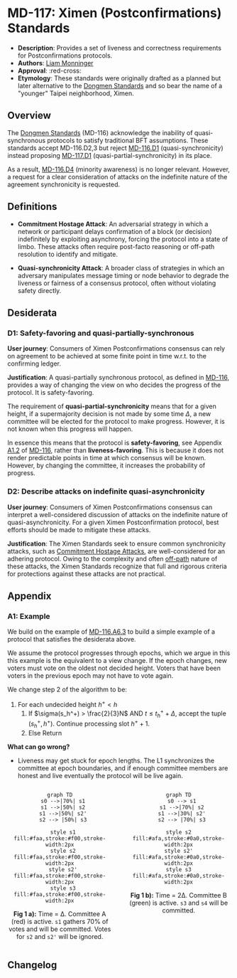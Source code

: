 # MD-117: Ximen (Postconfirmations) Standards

- **Description**: Provides a set of liveness and correctness requirements for Postconfirmations protocols. 
- **Authors**: [Liam Monninger](mailto:liam@movementlabs.xyz)
- **Approval**: :red-cross:
- **Etymology**: These standards were originally drafted as a planned but later alternative to the [Dongmen Standards](https://github.com/movementlabsxyz/MIP/pull/116) and so bear the name of a "younger" Taipei neighborhood, Ximen. 

## Overview

The [Dongmen Standards](https://github.com/movementlabsxyz/MIP/pull/116) (MD-116) acknowledge the inability of quasi-synchronous protocols to satisfy traditional BFT assumptions. These standards accept MD-116.D2,3 but reject [MD-116.D1](https://github.com/movementlabsxyz/MIP/tree/l-monninger/dongmen-standards/MD/md-n#d1-fully-synchronous) (quasi-synchronicity) instead proposing [MD-117.D1](#d1-partially-synchronous) (quasi-partial-synchronicity) in its place. 

As a result, [MD-116.D4](https://github.com/movementlabsxyz/MIP/tree/l-monninger/dongmen-standards/MD/md-n#d4-minority-aware) (minority awareness) is no longer relevant. However, a request for a clear consideration of attacks on the indefinite nature of the agreement synchronicity is requested. 

## Definitions

- **Commitment Hostage Attack**: An adversarial strategy in which a network or participant delays confirmation of a block (or decision) indefinitely by exploiting asynchrony, forcing the protocol into a state of limbo. These attacks often require post-facto reasoning or off-path resolution to identify and mitigate.

- **Quasi-synchronicity Attack**: A broader class of strategies in which an adversary manipulates message timing or node behavior to degrade the liveness or fairness of a consensus protocol, often without violating safety directly.



## Desiderata

### D1: Safety-favoring and quasi-partially-synchronous

**User journey**: Consumers of Ximen Postconfirmations consensus can rely on agreement to be achieved at some finite point in time w.r.t. to the confirming ledger. 

**Justification**:
A quasi-partially synchronous protocol, as defined in [MD-116](https://github.com/movementlabsxyz/MIP/tree/l-monninger/dongmen-standards/MD/md-n), provides a way of changing the view on who decides the progress of the protocol. It is safety-favoring.

The requirement of **quasi-partial-synchronicity** means that for a given height, if a supermajority decision is not made by some time $\Delta$, a new committee will be elected for the protocol to make progress. However, it is not known when this progress will happen.

In essence this means that the protocol is **safety-favoring**, see Appendix [A1.2]() of [MD-116](https://github.com/movementlabsxyz/MIP/tree/l-monninger/dongmen-standards/MD/md-n), rather than **liveness-favoring**. This is because it does not render predictable points in time at which consensus will be known. However, by changing the committee, it increases the probability of progress.

### D2: Describe attacks on indefinite quasi-asynchronicity

**User journey**: Consumers of Ximen Postconfirmations consensus can interpret a well-considered discussion of attacks on the indefinite nature of quasi-asynchronicity. For a given Ximen Postconfirmation protocol, best efforts should be made to mitigate these attacks. 

**Justification**: The Ximen Standards seek to ensure common synchronicity attacks, such as [Commitment Hostage Attacks](https://github.com/movementlabsxyz/MIP/tree/main/MD/md-3), are well-considered for an adhering protocol. Owing to the complexity and often [off-path](https://economics.stackexchange.com/questions/57998/on-and-off-equilibrium-path-game-theory) nature of these attacks, the Ximen Standards recognize that full and rigorous criteria for protections against these attacks are not practical. 

## Appendix

### A1: Example

We build on the example of [MD-116.A6.3](https://github.com/movementlabsxyz/MIP/tree/l-monninger/dongmen-standards/MD/md-n#a63-revotes-single-counting-with-propagation) to build a simple example of a protocol that satisfies the desiderata above.

We assume the protocol progresses through epochs, which we argue in this this example is the equivalent to a view change. If the epoch changes, new voters must vote on the oldest not decided height. Voters that have been voters in the previous epoch may not have to vote again.

We change step 2 of the algorithm to be:

1. For each undecided height $h^+ < h$
    1. If $\sigma(s_h^+) > \frac{2}{3}N$ AND $t \leq t_h^+ + \Delta$, accept the tuple $(s_h^+, h^+)$. Continue processing slot $h^++1$.
    3. Else Return

**What can go wrong?**

- Liveness may get stuck for epoch lengths. The L1 synchronizes the committee at epoch boundaries, and if enough committee members are honest and live eventually the protocol will be live again.


<div style="display: flex; gap: 2rem; align-items: flex-start;">

<div style="flex: 1; text-align: center;">

```mermaid
graph TD
  s0 -->|70%| s1
  s1 -->|50%| s2
  s1 -->|50%| s2'
  s2 --> |50%| s3

  style s1 fill:#faa,stroke:#f00,stroke-width:2px
  style s2 fill:#faa,stroke:#f00,stroke-width:2px
  style s2' fill:#faa,stroke:#f00,stroke-width:2px
  style s3 fill:#faa,stroke:#f00,stroke-width:2px
```

<p><strong>Fig 1 a):</strong> Time = Δ. Committee A (red) is active. <code>s1</code> gathers 70% of votes and will be committed. Votes for <code>s2</code> and <code>s2'</code> will be ignored.</p>
</div>

<div style="flex: 1; text-align: center;">

```mermaid
graph TD
  s0 --> s1
  s1 -->|70%| s2
  s1 -->|30%| s2'
  s2 --> |70%| s3

style s2 fill:#afa,stroke:#0a0,stroke-width:2px
style s2' fill:#afa,stroke:#0a0,stroke-width:2px
style s3 fill:#afa,stroke:#0a0,stroke-width:2px

```

<p><strong>Fig 1 b):</strong> Time = 2Δ. Committee B (green) is active. <code>s3</code> and <code>s4</code> will be committed.</p>
</div>

</div>

## Changelog
